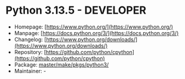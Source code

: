 # Python 3.13.5 - DEVELOPER
  - Homepage: [https://www.python.org/](https://www.python.org/)
  - Manpage: [https://docs.python.org/3/](https://docs.python.org/3/)
  - Changelog: [https://www.python.org/downloads/](https://www.python.org/downloads/)
  - Repository: [https://github.com/python/cpython](https://github.com/python/cpython)
  - Package: [master/make/pkgs/python3/](https://github.com/Freetz-NG/freetz-ng/tree/master/make/pkgs/python3/)
  - Maintainer: -

